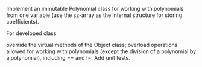 Implement an immutable Polynomial class for working with polynomials from one variable (use the sz-array as the internal structure for storing coefficients).

For developed class

override the virtual methods of the Object class;
overload operations allowed for working with polynomials (except the division of a polynomial by a polynomial), including == and !=.
Add unit tests.